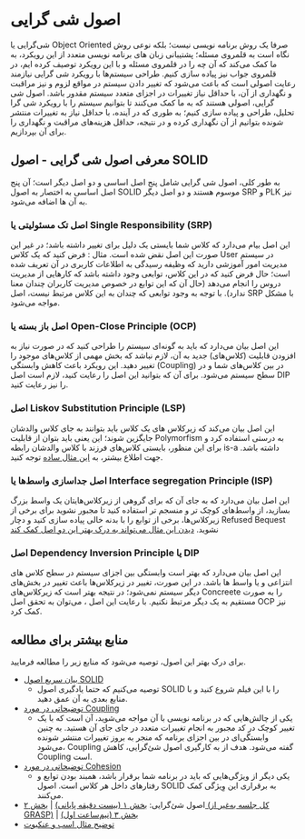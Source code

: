 # اصول شی گرایی
شی‌گرایی یا 
Object Oriented
 صرفا یک روش برنامه نویسی نیست؛ بلکه نوعی روش نگاه است به قلمروی مسئله؛ پشتیبانی زبان های برنامه نویسی متعدد از این رویکرد، به ما کمک می‌کند که آن چه را در قلمروی مسئله و با این رویکرد توصیف کرده ایم، در قلمروی جواب نیز پیاده سازی کنیم.
طراحی سیستم‌ها با رویکرد شی گرایی نیازمند رعایت اصولی است که باعث می‌شود که تغییر دادن سیستم در مواقع لزوم و نیز مراقبت و نگهداری از آن، با حداقل نیاز تغییرات در اجزای متعدد سیستم مقدور باشد.
اصول شی گرایی، اصولی هستند که به ما کمک می‌کنند تا بتوانیم سیستم را با رویکرد شی گرا تحلیل، طراحی و پیاده سازی کنیم؛ به طوری که در آینده، با حداقل نیاز به تغییرات منتشر شونده بتوانیم از آن نگهداری کرده و در نتیجه، حداقل هزینه‌های مراقبت و نگهداری را برای آن بپردازیم.
## معرفی اصول شی گرایی - اصول SOLID
به طور کلی، اصول شی گرایی شامل پنج اصل اساسی و دو اصل دیگر است؛ آن پنج اصل اساسی به اختصار به اصول 
SOLID
موسوم هستند و دو اصل دیگر 
SRP
و
PLK
نیز به آن ها اضافه می‌شود.
### اصل تک مسئولیتی یا Single Responsibility (SRP)
این اصل بیام می‌دارد که کلاس شما بایستی یک دلیل برای تغییر داشته باشد؛ در غیر این صورت این اصل نقض شده است.
مثال : فرض کنید که یک کلاس User در سیستم مدیریت امور آموزشی دارید که وظیفه رسیدگی به اطلاعات کاربری در آن تعریف شده است؛ حال فرض کنید که در این کلاس، توابعی وجود داشته باشد که کارهایی از مدیریت دروس را انجام می‌دهد (حال آن که این توابع در خصوص مدیریت کاربران چندان معنا ندارد). با توجه به وجود توابعی که چندان به این کلاس مرتبط نیست، اصل SRP با مشکل مواجه می‌شود.
### اصل باز بسته یا Open-Close Principle (OCP)
این اصل بیان می‌دارد که باید به گونه‌ای سیستم را طراحی کنید که در صورت نیاز به افزودن قابلیت (کلاس‌های) جدید به آن، لازم نباشد که بخش مهمی از کلاس‌های موجود را تغییر دهید. این رویکرد باعث کاهش وابستگی (Coupling)
در بین کلاس‌های شما و در سطح سیستم می‌شود. برای آن که بتوانید این اصل را رعایت کنید، لازم است اصل DIP را نیز رعایت کنید.
### اصل Liskov Substitution Principle (LSP)
این اصل بیان می‌کند که زیرکلاس های یک کلاس باید بتوانند به جای کلاس والدشان جایگزین شوند؛ این یعنی باید بتوان از قابلیت Polymorfism به درستی استفاده کرد و برای این منظور، بایستی کلاس‌های فرزند با کلاس والدشان رابطه is-a داشته باشد. جهت اطلاع بیشتر، به 
[این مثال ساده](https://github.com/ssc-public/Software-Engineering-Lab/blob/main/educational-resources/SOLID/%D8%B9%D9%86%DA%A9%D8%A8%D9%88%D8%AA%20%D9%8A%DA%A9%20%D8%A7%D8%B3%D8%A8%20%D9%86%D9%8A%D8%B3%D8%AA.pdf)
توجه کنید.
### اصل جداسازی واسط‌ها یا Interface segregation Principle (ISP)
این اصل بیان می‌دارد که به جای آن که برای گروهی از زیرکلاس‌هایتان یک واسط بزرگ بسازید، از واسط‌های کوچک تر و منسجم تر استفاده کنید تا مجبور نشوید برای برخی از زیرکلاس‌ها، برخی از توابع را با بدنه خالی پیاده سازی کنید و دچار Refused Bequest نشوید. 
[دیدن این مثال می‌تواند به درک بهتر این دو اصل کمک کند](https://github.com/ssc-public/Software-Engineering-Lab/blob/main/educational-resources/SOLID/%D8%B9%D9%86%DA%A9%D8%A8%D9%88%D8%AA%20%D9%8A%DA%A9%20%D8%A7%D8%B3%D8%A8%20%D9%86%D9%8A%D8%B3%D8%AA.pdf)

### اصل Dependency Inversion Principle یا DIP
این اصل بیان می‌دارد که بهتر است وابستگی بین اجزای سیستم در سطح کلاس های انتزاعی و یا واسط ها باشد. در این صورت، تغییر در زیرکلاس‌ها باعث تغییر در بخش‌های دیگر سیستم نمی‌شود؛ در نتیجه بهتر است که زیرکلاس‌های Concreete را به صورت مستقیم به یک دیگر مرتبط نکنیم. با رعایت این اصل ، می‌توان به تحقق اصل OCP نیز کمک کرد.

## منابع بیشتر برای مطالعه
برای درک بهتر این اصول، توصیه می‌شود که منابع زیر را مطالعه فرمایید.

- [بیان سریع اصول SOLID](https://aparat.com/v/NUPoJ)
  - توصیه می‌کنیم که حتما یادگیری اصول SOLID را با این فیلم شروع کنید و با منابع بعدی به آن عمق دهید.
- [توضیحاتی در مورد Coupling](https://pages.cpsc.ucalgary.ca/~eberly/Courses/CPSC333/Lectures/Design/cohesion.html)
  - یکی از چالش‌هایی که در برنامه نویسی با آن مواجه می‌شوید، آن است که با یک تغییر کوچک در کد مجبور به انجام تغییرات متعدد در جای جای آن هستید. به چنین وابستگی‌ای در بین اجزای برنامه که منجر به بروز تغییرات منتشر شونده می‌شود، Coupling گفته می‌شود. هدف از به کارگیری اصول شئ‌گرایی، کاهش Coupling است.
- [توضیحاتی در مورد Cohesion](https://pages.cpsc.ucalgary.ca/~eberly/Courses/CPSC333/Lectures/Design/cohesion.html)
  - یکی دیگر از ویژگی‌هایی که باید در برنامه شما برقرار باشد، همبند بودن توابع و رفتارهای داخل هر کلاس است. اصول SOLID به برقراری این وِیژگی کمک می‌کنند.
- اصول شئ‌گرایی: [بخش ۱ (بیست دقیقه پایانی)](https://ocw.sharif.edu/course/385/session/id/8776) | [بخش ۲ (کل جلسه به‌غیر از GRASP)](https://ocw.sharif.edu/course/385/session/id/8777) | [بخش ۳ (نیم‌ساعت اول)](https://ocw.sharif.edu/course/385/session/id/8778)
- [توضیح مثال اسب و عنکبوت](https://github.com/ssc-public/Software-Engineering-Lab/blob/main/educational-resources/SOLID/%D8%B9%D9%86%DA%A9%D8%A8%D9%88%D8%AA%20%D9%8A%DA%A9%20%D8%A7%D8%B3%D8%A8%20%D9%86%D9%8A%D8%B3%D8%AA.pdf)


